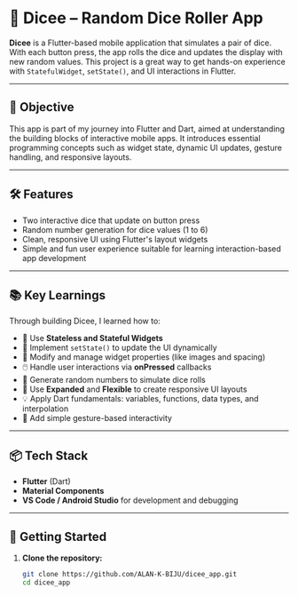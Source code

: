 # 🎲 Dicee – Random Dice Roller App

**Dicee** is a Flutter-based mobile application that simulates a pair of dice. With each button press, the app rolls the dice and updates the display with new random values. This project is a great way to get hands-on experience with `StatefulWidget`, `setState()`, and UI interactions in Flutter.

---

## 🎯 Objective

This app is part of my journey into Flutter and Dart, aimed at understanding the building blocks of interactive mobile apps. It introduces essential programming concepts such as widget state, dynamic UI updates, gesture handling, and responsive layouts.

---

## 🛠️ Features

- Two interactive dice that update on button press  
- Random number generation for dice values (1 to 6)  
- Clean, responsive UI using Flutter's layout widgets  
- Simple and fun user experience suitable for learning interaction-based app development  

---

## 📚 Key Learnings

Through building Dicee, I learned how to:

- 🧱 Use **Stateless and Stateful Widgets**
- 🔄 Implement `setState()` to update the UI dynamically
- 🎨 Modify and manage widget properties (like images and spacing)
- 🖱️ Handle user interactions via **onPressed** callbacks
- 🔢 Generate random numbers to simulate dice rolls
- 📱 Use **Expanded** and **Flexible** to create responsive UI layouts
- 💡 Apply Dart fundamentals: variables, functions, data types, and interpolation
- 🤏 Add simple gesture-based interactivity

---

## 📦 Tech Stack

- **Flutter** (Dart)
- **Material Components**
- **VS Code / Android Studio** for development and debugging

---

## 🚀 Getting Started

1. **Clone the repository:**

   ```bash
   git clone https://github.com/ALAN-K-BIJU/dicee_app.git
   cd dicee_app
